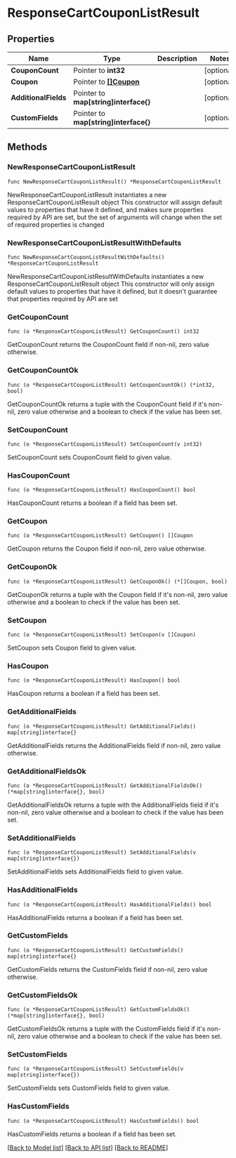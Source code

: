 # ResponseCartCouponListResult

## Properties

Name | Type | Description | Notes
------------ | ------------- | ------------- | -------------
**CouponCount** | Pointer to **int32** |  | [optional] 
**Coupon** | Pointer to [**[]Coupon**](Coupon.md) |  | [optional] 
**AdditionalFields** | Pointer to **map[string]interface{}** |  | [optional] 
**CustomFields** | Pointer to **map[string]interface{}** |  | [optional] 

## Methods

### NewResponseCartCouponListResult

`func NewResponseCartCouponListResult() *ResponseCartCouponListResult`

NewResponseCartCouponListResult instantiates a new ResponseCartCouponListResult object
This constructor will assign default values to properties that have it defined,
and makes sure properties required by API are set, but the set of arguments
will change when the set of required properties is changed

### NewResponseCartCouponListResultWithDefaults

`func NewResponseCartCouponListResultWithDefaults() *ResponseCartCouponListResult`

NewResponseCartCouponListResultWithDefaults instantiates a new ResponseCartCouponListResult object
This constructor will only assign default values to properties that have it defined,
but it doesn't guarantee that properties required by API are set

### GetCouponCount

`func (o *ResponseCartCouponListResult) GetCouponCount() int32`

GetCouponCount returns the CouponCount field if non-nil, zero value otherwise.

### GetCouponCountOk

`func (o *ResponseCartCouponListResult) GetCouponCountOk() (*int32, bool)`

GetCouponCountOk returns a tuple with the CouponCount field if it's non-nil, zero value otherwise
and a boolean to check if the value has been set.

### SetCouponCount

`func (o *ResponseCartCouponListResult) SetCouponCount(v int32)`

SetCouponCount sets CouponCount field to given value.

### HasCouponCount

`func (o *ResponseCartCouponListResult) HasCouponCount() bool`

HasCouponCount returns a boolean if a field has been set.

### GetCoupon

`func (o *ResponseCartCouponListResult) GetCoupon() []Coupon`

GetCoupon returns the Coupon field if non-nil, zero value otherwise.

### GetCouponOk

`func (o *ResponseCartCouponListResult) GetCouponOk() (*[]Coupon, bool)`

GetCouponOk returns a tuple with the Coupon field if it's non-nil, zero value otherwise
and a boolean to check if the value has been set.

### SetCoupon

`func (o *ResponseCartCouponListResult) SetCoupon(v []Coupon)`

SetCoupon sets Coupon field to given value.

### HasCoupon

`func (o *ResponseCartCouponListResult) HasCoupon() bool`

HasCoupon returns a boolean if a field has been set.

### GetAdditionalFields

`func (o *ResponseCartCouponListResult) GetAdditionalFields() map[string]interface{}`

GetAdditionalFields returns the AdditionalFields field if non-nil, zero value otherwise.

### GetAdditionalFieldsOk

`func (o *ResponseCartCouponListResult) GetAdditionalFieldsOk() (*map[string]interface{}, bool)`

GetAdditionalFieldsOk returns a tuple with the AdditionalFields field if it's non-nil, zero value otherwise
and a boolean to check if the value has been set.

### SetAdditionalFields

`func (o *ResponseCartCouponListResult) SetAdditionalFields(v map[string]interface{})`

SetAdditionalFields sets AdditionalFields field to given value.

### HasAdditionalFields

`func (o *ResponseCartCouponListResult) HasAdditionalFields() bool`

HasAdditionalFields returns a boolean if a field has been set.

### GetCustomFields

`func (o *ResponseCartCouponListResult) GetCustomFields() map[string]interface{}`

GetCustomFields returns the CustomFields field if non-nil, zero value otherwise.

### GetCustomFieldsOk

`func (o *ResponseCartCouponListResult) GetCustomFieldsOk() (*map[string]interface{}, bool)`

GetCustomFieldsOk returns a tuple with the CustomFields field if it's non-nil, zero value otherwise
and a boolean to check if the value has been set.

### SetCustomFields

`func (o *ResponseCartCouponListResult) SetCustomFields(v map[string]interface{})`

SetCustomFields sets CustomFields field to given value.

### HasCustomFields

`func (o *ResponseCartCouponListResult) HasCustomFields() bool`

HasCustomFields returns a boolean if a field has been set.


[[Back to Model list]](../README.md#documentation-for-models) [[Back to API list]](../README.md#documentation-for-api-endpoints) [[Back to README]](../README.md)


